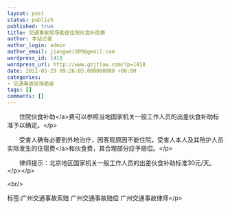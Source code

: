 ```yaml
---
layout: post
status: publish
published: true
title: 交通事故现场勘查住院伙食补助费
author: 本站记者
author_login: admin
author_email: jiangwei909@gmail.com
wordpress_id: 1418
wordpress_url: http://www.gzjtlaw.com/?p=1418
date: 2011-05-29 09:26:05.000000000 +08:00
categories:
- 交通事故现场勘查
tags: []
comments: []
---
```

<p><p>　　住院<a>伙食补助<&#47;a>费可以参照当地国家机关一般工作人员的出差伙食补助标准予以确定。<&#47;p><p>　　受害人确有必要到外地治疗，因客观原因不能住院，受害人本人及其陪护人员实际发生的<a>住宿费<&#47;a>和伙食费，其合理部分应予赔偿。<&#47;p><p>　　律师提示：北京地区国家机关一般工作人员的出差伙食补助标准30元&#47;天。<&#47;p><&#47;p><br&#47;><p>标签:广州交通事故索赔 广州交通事故赔偿 广州交通事故律师<&#47;p>
